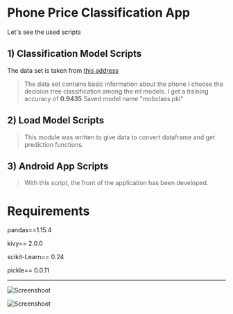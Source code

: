 # Phone Price Classification App

Let's see the used scripts

## 1) Classification Model Scripts

The data set is taken from [this address](https://www.kaggle.com/iabhishekofficial/mobile-price-classification "Data")

> The data set contains basic information about the phone
> I choose the decision tree classification among the ml models.
> I get a training accuracy of **0.9435**
> Saved model name "mobclass.pkl"

## 2) Load Model Scripts

> This module was written to give data to convert dataframe and get prediction functions.

## 3) Android App Scripts

> With this script, the front of the application has been developed.

# Requirements

pandas==1.15.4

kivy== 2.0.0

scikit-Learn== 0.24

pickle== 0.0.11

------------
![Screenshoot](https://github.com/burakugurr/AI-ML-DL/tree/master/Phone%20Price%20App/AppGUI.jpg?raw=true)

![Screenshoot](https://github.com/burakugurr/AI-ML-DL/tree/master/Phone%20Price%20App/AppGUI2.jpg?raw=true)
